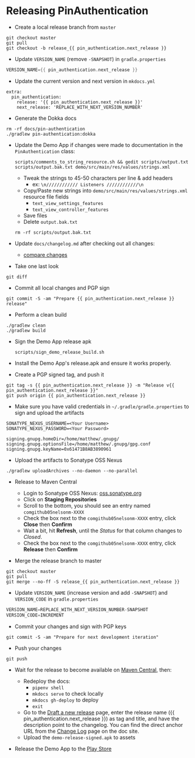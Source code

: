 <!-- Thanks Square for providing great documentation that I only had to tweak -->
<!-- https://raw.githubusercontent.com/square/leakcanary/master/docs/releasing.md -->

# Releasing PinAuthentication

- Create a local release branch from `master`
```
git checkout master
git pull
git checkout -b release_{{ pin_authentication.next_release }}
```

- Update `VERSION_NAME` (remove `-SNAPSHOT`) in `gradle.properties`
```gradle
VERSION_NAME={{ pin_authentication.next_release }}
```

- Update the current version and next version in `mkdocs.yml`
```
extra:
  pin_authentication:
    release: '{{ pin_authentication.next_release }}'
    next_release: 'REPLACE_WITH_NEXT_VERSION_NUMBER'
```

- Generate the Dokka docs
```
rm -rf docs/pin-authentication
./gradlew pin-authentication:dokka
```

- Update the Demo App if changes were made to documentation in the `PinAuthentication` class:
    ```
    scripts/comments_to_string_resource.sh && gedit scripts/output.txt scripts/output.bak.txt demo/src/main/res/values/strings.xml
    ```
    - Tweak the strings to 45-50 characters per line & add headers
        - ex: `\n//////////// Listeners ////////////\n`
    - Copy/Paste new strings into `demo/src/main/res/values/strings.xml` resource file fields
        - `text_view_settings_features`
        - `text_view_controller_features`
    - Save files
    - Delete `output.bak.txt`
    ```
    rm -rf scripts/output.bak.txt
    ```

- Update `docs/changelog.md` after checking out all changes:
    - <a href="https://github.com/05nelsonm/pin-authentication/compare/{{ pin_authentication.release }}...master" target="_blank">compare changes</a>

- Take one last look
```
git diff
```

- Commit all local changes and PGP sign
```
git commit -S -am "Prepare {{ pin_authentication.next_release }} release"
```

- Perform a clean build
```
./gradlew clean
./gradlew build
```

- Sign the Demo App release apk
    ```
    scripts/sign_demo_release_build.sh
    ```

- Install the Demo App's release.apk and ensure it works properly.

- Create a PGP signed tag, and push it
```
git tag -s {{ pin_authentication.next_release }} -m "Release v{{ pin_authentication.next_release }}"
git push origin {{ pin_authentication.next_release }}
```

- Make sure you have valid credentials in `~/.gradle/gradle.properties` to sign and upload the artifacts
```
SONATYPE_NEXUS_USERNAME=<Your Username>
SONATYPE_NEXUS_PASSWORD=<Your Password>

signing.gnupg.homeDir=/home/matthew/.gnupg/
signing.gnupg.optionsFile=/home/matthew/.gnupg/gpg.conf
signing.gnupg.keyName=0x61471B8AB3890961
```

- Upload the artifacts to Sonatype OSS Nexus
```
./gradlew uploadArchives --no-daemon --no-parallel
```

- Release to Maven Central
    - Login to Sonatype OSS Nexus: <a href="https://oss.sonatype.org/#stagingRepositories" target="_blank">oss.sonatype.org</a>
    - Click on **Staging Repositories**
    - Scroll to the bottom, you should see an entry named `comgithub05nelsonm-XXXX`
    - Check the box next to the `comgithub05nelsonm-XXXX` entry, click **Close** then **Confirm**
    - Wait a bit, hit **Refresh**, until the *Status* for that column changes to *Closed*.
    - Check the box next to the `comgithub05nelsonm-XXXX` entry, click **Release** then **Confirm**

- Merge the release branch to master
```
git checkout master
git pull
git merge --no-ff -S release_{{ pin_authentication.next_release }}
```

- Update `VERSION_NAME` (increase version and add `-SNAPSHOT`)  and `VERSION_CODE` in `gradle.properties`
```gradle
VERSION_NAME=REPLACE_WITH_NEXT_VERSION_NUMBER-SNAPSHOT
VERSION_CODE=INCREMENT
```

- Commit your changes and sign with PGP keys
```
git commit -S -am "Prepare for next development iteration"
```

- Push your changes
```
git push
```

- Wait for the release to become available on <a href="https://repo1.maven.org/maven2/com/github/05nelsonm/pin-authentication/" target="_blank">Maven Central</a>, then:
    - Redeploy the docs:
        - `pipenv shell`
        - `mkdocs serve` to check locally
        - `mkdocs gh-deploy` to deploy
        - `exit`
    - Go to the <a href="https://github.com/05nelsonm/pin-authentication/releases/new" target="_blank">Draft a new release</a> page,
      enter the release name ({{ pin_authentication.next_release }}) as tag and title, and have the description
      point to the changelog. You can find the direct anchor URL from the
      <a href="https://05nelsonm.github.io/pin-authentication/changelog" target="_blank">Change Log</a>
      page on the doc site.
    - Upload the `demo-release-signed.apk` to assets

- Release the Demo App to the <a href="https://play.google.com/apps/publish/" target="_blank">Play Store</a>
